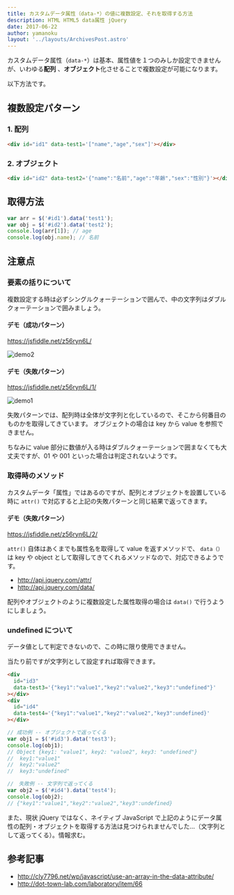 ```yaml
---
title: カスタムデータ属性（data-*）の値に複数設定、それを取得する方法
description: HTML HTML5 data属性 jQuery
date: 2017-06-22
author: yamanoku
layout: '../layouts/ArchivesPost.astro'
---
```


カスタムデータ属性（`data-*`）は基本、属性値を１つのみしか設定できませんが、いわゆる**配列** 、**オブジェクト**化させることで複数設定が可能になります。

以下方法です。

## 複数設定パターン

### 1. 配列

```html
<div id="id1" data-test1='["name","age","sex"]'></div>
```

### 2. オブジェクト

```html
<div id="id2" data-test2='{"name":"名前","age":"年齢","sex":"性別"}'></div>
```

## 取得方法

```js
var arr = $('#id1').data('test1');
var obj = $('#id2').data('test2');
console.log(arr[1]); // age
console.log(obj.name); // 名前
```

## 注意点

### 要素の括りについて

複数設定する時は必ずシングルクォーテーションで囲んで、中の文字列はダブルクォーテーションで囲みましょう。

#### デモ（成功パターン）

https://jsfiddle.net/z56ryn6L/

![demo2](https://i.gyazo.com/b765e53468af449c647ee78431270049.png)

#### デモ（失敗パターン）

https://jsfiddle.net/z56ryn6L/1/

![demo1](https://i.gyazo.com/f70f6b62962682d57cefdfb1779e5ce0.png)

失敗パターンでは、配列時は全体が文字列と化しているので、そこから何番目のものかを取得してきています。
オブジェクトの場合は key から value を参照できません。

ちなみに value 部分に数値が入る時はダブルクォーテーションで囲まなくても大丈夫ですが、01 や 001 といった場合は判定されないようです。

### 取得時のメソッド

カスタムデータ「属性」ではあるのですが、配列とオブジェクトを設置している時に `attr()` で対応すると上記の失敗パターンと同じ結果で返ってきます。

#### デモ（失敗パターン）

https://jsfiddle.net/z56ryn6L/2/

`attr()` 自体はあくまでも属性名を取得して value を返すメソッドで、 `data（）` は key や object として取得してきてくれるメソッドなので、対応できるようです。

- http://api.jquery.com/attr/
- http://api.jquery.com/data/

配列やオブジェクトのように複数設定した属性取得の場合は `data()` で行うようにしましょう。

### undefined について

データ値として判定できないので、この時に限り使用できません。

当たり前ですが文字列として設定すれば取得できます。

```html
<div
  id="id3"
  data-test3='{"key1":"value1","key2":"value2","key3":"undefined"}'
></div>
<div
  id="id4"
  data-test4='{"key1":"value1","key2":"value2","key3":undefined}'
></div>
```

```js
// 成功例 -- オブジェクトで返ってくる
var obj1 = $('#id3').data('test3');
console.log(obj1);
// Object {key1: "value1", key2: "value2", key3: "undefined"}
//  key1:"value1"
//  key2:"value2"
//  key3:"undefined"

//　失敗例 -- 文字列で返ってくる
var obj2 = $('#id4').data('test4');
console.log(obj2);
// {"key1":"value1","key2":"value2","key3":undefined}
```

また、現状 jQuery ではなく、ネイティブ JavaScript で上記のようにデータ属性の配列・オブジェクトを取得する方法は見つけられませんでした…（文字列として返ってくる）。情報求む。

## 参考記事

- http://cly7796.net/wp/javascript/use-an-array-in-the-data-attribute/
- http://dot-town-lab.com/laboratory/item/66
